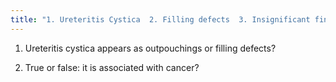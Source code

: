 ```yaml
---
title: "1. Ureteritis Cystica  2. Filling defects  3. Insignificant finding"
---
```

1. Ureteritis cystica appears as outpouchings or filling defects?

2. True or false: it is associated with cancer?

